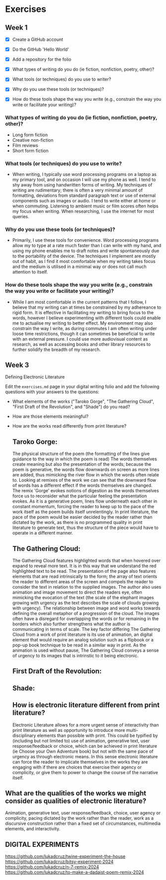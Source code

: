 # Exercises

## Week 1

- [x] Create a GitHub account
- [x] Do the GitHub 'Hello World'
- [x] Add a repository for the folio
- [x] What types of writing do you do (ie fiction, nonfiction, poetry, other)?
- [x] What tools (or techniques) do you use to writer?
- [x] Why do you use these tools (or techniques)?
- [x] How do these tools shape the way you write (e.g., constrain the way you write or facilitate your writing)?


### What types of writing do you do (ie fiction, nonfiction, poetry, other)?

- Long form fiction
- Creative non-fiction
- Film reviews
- Short form fiction

### What tools (or techniques) do you use to write?

- When writing, I typically use word processing programs on a laptop as my primary tool, and on occasion I will use my phone as well. I tend to shy away from using handwritten forms of writing. My techniques of writing are rudimentary; there is often a very minimal amount of formatting, deviations from standard paragraph text or use of external components such as images or audio. I tend to write either at home or when commuting. Listening to ambient music or film scores often helps my focus when writing. When researching, I use the internet for most queries.

### Why do you use these tools (or techniques)?

- Primarily, I use these tools for convenience. Word processing programs allow my to type at a rate much faster than I can write with my hand, and using my phone enables me to draft notes and write spontaneously due to the portability of the device. The techniques I implement are mostly out of habit, as I find it most comfortable when my writing takes focus and the medium is utilised in a minimal way or does not call much attention to itself.

### How do these tools shape the way you write (e.g., constrain the way you write or facilitate your writing)?

- While I am most comfortable in the current patterns that I follow, I believe that my writing can at times be constrained by my adhereance to rigid form. It is effective in facilitating my writing to bring focus to the words, however I believe experimenting with different tools could enable me to actualise my writing to better effect. My environment may also constrain the way I write, as during commutes I am often writing under loose time restrictions, though it can sometimes be beneficial to write with an external pressure. I could use more audiovisual content as research, as well as accessing books and other library resources to further solidify the breadth of my research. 

## Week 3
Defining Electronic Literature

Edit the `exercises.md` page in your digital writing folio and add the following questions with your answers to the questions:

- What elements of the works ("Taroko Gorge", "The Gathering Cloud", "First Draft of the Revolution", and "Shade") do you read?
- How are those elements meaningful?
- How are the works read differently from print literature?
  
  ## Taroko Gorge:
  The physical structure of the poem (the formatting of the lines give guidance to the way in which the poem is read)
  The words themselves create meaning but also the presentation of the words; because the poem is generative, the words flow downwards on screen as more lines are added, thus mimicking the river flow in which the words often relate to. Looking at remixes of the work we can see that the downward flow of words has a different effect if the words themselves are changed. The remix 'Gorge' evokes notions of digestion as the words themselves force us to reconsider what the particular feeling the presentation evokes. As it is a generative poem, lines flow underneath each other in constant momentum, forcing the reader to keep up to the pace of the work itself as the poem builds itself unrelentingly. In print literature, the pace of the poem would be easier decided by the reader rather than dictated by the work, as there is no programmed quality in print literature to generate text, thus the structure of the piece would have to operate in a different manner.

  ## The Gathering Cloud:
  The Gathering Cloud features highlighted words that when hovered over expand to reveal more text. It is in this way that we understand the red highlighted text to be read. The presentation of the page also features elements that are read intrinsically to the form; the array of text orients the reader to different areas of the screen and compels the reader to consider the text in relation to the supplied images. The author also uses animation and image movement to direct the readers eye, often mimicking the evocation of the text (the scale of the elephant images growing with urgency as the text describes the scale of clouds growing with urgency). The relationship between image and word works towards defining the overall metaphor of a progression of the cloud. The images often have a disregard for overlapping the words or for remaining in the borders which also further strengthens what the author is communicating in terms of scale. The key factor differing The Gathering Cloud from a work of print literature is its use of animation, an digital element that would require an analog solution such as a flipbook or a pop-up book technique to be read in a similar way in print. As the animation is used without pause, The Gathering Cloud conveys a sense of urgency to its images that is intrinstic to it being electronic.

  ## First Draft of the Revolution:

  ## Shade:
  

  ## How is electronic literature different from print literature?
  
     Electronic Literature allows for a more urgent sense of interactivity than print literature as well as opportunity to introduce more multi-disciplinary elements than possible with print. This could be typified by (including but not limited to) use of animation, generative text, user response/feedback or choice, which can be achieved in print literature (ie Choose your Own Adventure book) but not with the same pace of urgency as through electronic means. In this sense electronic literature can force the reader to implicate themselves in the works they are engaging with if there are choices that exercise their agency or complicity, or give them to power to change the course of the narrative itself.


## What are the qualities of the works we might consider as qualities of electronic literature?

   Animation, generative text, user response/feedback, choice, user agency or complicity, pacing dictated by the work rather than the reader, work as a discursive construction rather than a fixed set of circumstances, multimedia elements, and interactivity.


## DIGITAL EXPERIMENTS
https://github.com/lukadcruz/twine-experiment-the-house
https://github.com/lukadcruz/bitsy-experiment-2024
https://github.com/lukadcruz/n-7-remix-2024
https://github.com/lukadcruz/to-make-a-dadaist-poem-remix-2024






